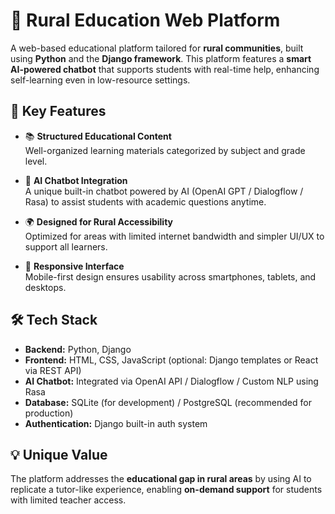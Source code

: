# 🌾 Rural Education Web Platform

A web-based educational platform tailored for **rural communities**, built using **Python** and the **Django framework**. This platform features a **smart AI-powered chatbot** that supports students with real-time help, enhancing self-learning even in low-resource settings.

## 🚀 Key Features

- 📚 **Structured Educational Content**  
  Well-organized learning materials categorized by subject and grade level.

- 🤖 **AI Chatbot Integration**  
  A unique built-in chatbot powered by AI (OpenAI GPT / Dialogflow / Rasa) to assist students with academic questions anytime.

- 🌍 **Designed for Rural Accessibility**  
  Optimized for areas with limited internet bandwidth and simpler UI/UX to support all learners.

- 📱 **Responsive Interface**  
  Mobile-first design ensures usability across smartphones, tablets, and desktops.

## 🛠️ Tech Stack

- **Backend:** Python, Django
- **Frontend:** HTML, CSS, JavaScript (optional: Django templates or React via REST API)
- **AI Chatbot:** Integrated via OpenAI API / Dialogflow / Custom NLP using Rasa
- **Database:** SQLite (for development) / PostgreSQL (recommended for production)
- **Authentication:** Django built-in auth system

## 💡 Unique Value

The platform addresses the **educational gap in rural areas** by using AI to replicate a tutor-like experience, enabling **on-demand support** for students with limited teacher access.
